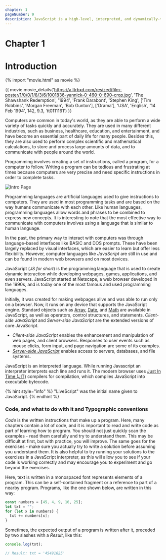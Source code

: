```yaml
---
chapter: 1
pageNumber: 9
description: JavaScript is a high-level, interpreted, and dynamically-typed programming language primarily used for web development. It is one of the core technologies used to create interactive and dynamic websites and web applications. 
---
```

# Chapter 1
# Introduction

{% import "movie.html" as movie %}

{{ movie.movie_details('https://a.ltrbxd.com/resized/film-poster/1/0/0/1/8/3/6/1001836-yannick-0-460-0-690-crop.jpg', 'The Shawshank Redemption', '1994', 'Frank Darabont', 'Stephen King', ['Tim Robbins', 'Morgan Freeman', 'Bob Gunton'], ['Drama'], 'USA', 'English', '14 Feb 1994', 142, 9.3, 'tt0111161') }}

Computers are common in today's world, as they are able to perform a wide variety of tasks quickly and accurately. They are used in many different industries, such as business, healthcare, education, and entertainment, and have become an essential part of daily life for many people. Besides this, they are also used to perform complex scientific and mathematical calculations, to store and process large amounts of data, and to communicate with people around the world.

Programming involves creating a set of instructions, called a program, for a computer to follow. Writing a program can be tedious and frustrating at times because computers are very precise and need specific instructions in order to complete tasks.

![Intro Page](../.gitbook/assets/intro.png)

Programming languages are artificial languages used to give instructions to computers. They are used in most programming tasks and are based on the way humans communicate with each other. Like human languages, programming languages allow words and phrases to be combined to express new concepts. It is interesting to note that the most effective way to communicate with computers involves using a language that is similar to human language.

In the past, the primary way to interact with computers was through language-based interfaces like BASIC and DOS prompts. These have been largely replaced by visual interfaces, which are easier to learn but offer less flexibility. However, computer languages like _JavaScript_ are still in use and can be found in modern web browsers and on most devices.

JavaScript (_JS for short_) is the programming language that is used to create dynamic interaction while developing webpages, games, applications, and even servers. JavaScript started at Netscape, a web browser developed in the 1990s, and is today one of the most famous and used programming languages.

Initially, it was created for making webpages alive and was able to run only on a browser. Now, it runs on any device that supports the JavaScript engine. Standard objects such as [Array](./arrays/README.md), [Date](./date-and-time.md), and [Math](./numbers/math.md) are available in JavaScript, as well as operators, control structures, and statements. _Client-side JavaScript_ and _Server-side JavaScript_ are the extended versions of core JavaScript.

* _Client-side JavaScript_ enables the enhancement and manipulation of web pages, and client browsers. Responses to user events such as mouse clicks, form input, and page navigation are some of its examples.
* [_Server-side JavaScript_](./server-side/README.md) enables access to servers, databases, and file systems.

JavaScript is an interpreted language. While running Javascript an interpreter interprets each line and runs it. The modern browser uses [Just In Time (JIT)](https://hacks.mozilla.org/2017/02/a-crash-course-in-just-in-time-jit-compilers/) compilers for compilation, which compiles JavaScript into executable bytecode.

{% hint style="info" %}
"LiveScript" was the initial name given to JavaScript.
{% endhint %}

### Code, and what to do with it and Typographic conventions

_Code_ is the written instructions that make up a program. Here, many chapters contain a lot of code, and it is important to read and write code as part of learning how to program. You should not just quickly scan the examples - read them carefully and try to understand them. This may be difficult at first, but with practice, you will improve. The same goes for the exercises - make sure you actually try to write a solution before assuming you understand them. It is also helpful to try running your solutions to the exercises in a JavaScript interpreter, as this will allow you to see if your code is working correctly and may encourage you to experiment and go beyond the exercises.


Here, text is written in a monospaced font represents elements of a program. This can be a self-contained fragment or a reference to part of a nearby program. Programs, like the one shown below, are written in this way:

```javascript
const numbers = [45, 4, 9, 16, 25];
let txt = "";
for (let x in numbers) {
  txt += numbers[x];
}
```

Sometimes, the expected output of a program is written after it, preceded by two slashes with a _Result_, like this:

```javascript
console.log(txt);

// Result: txt = '45491625'
```
